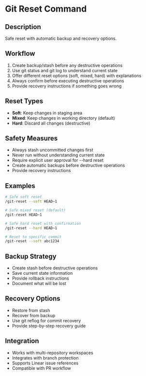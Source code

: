 # Git Reset Command

## Description

Safe reset with automatic backup and recovery options.

## Workflow

1. Create backup/stash before any destructive operations
2. Use git status and git log to understand current state
3. Offer different reset options (soft, mixed, hard) with explanations
4. Always confirm before executing destructive operations
5. Provide recovery instructions if something goes wrong

## Reset Types

- **Soft**: Keep changes in staging area
- **Mixed**: Keep changes in working directory (default)
- **Hard**: Discard all changes (destructive)

## Safety Measures

- Always stash uncommitted changes first
- Never run without understanding current state
- Require explicit user approval for --hard reset
- Create automatic backups before destructive operations
- Provide recovery instructions

## Examples

```bash
# Safe soft reset
/git-reset --soft HEAD~1

# Safe mixed reset (default)
/git-reset HEAD~1

# Safe hard reset with confirmation
/git-reset --hard HEAD~1

# Reset to specific commit
/git-reset --soft abc1234
```

## Backup Strategy

- Create stash before destructive operations
- Save current state information
- Provide rollback instructions
- Document what will be lost

## Recovery Options

- Restore from stash
- Recover from backup
- Use git reflog for commit recovery
- Provide step-by-step recovery guide

## Integration

- Works with multi-repository workspaces
- Integrates with branch protection
- Supports Linear issue references
- Compatible with PR workflow
